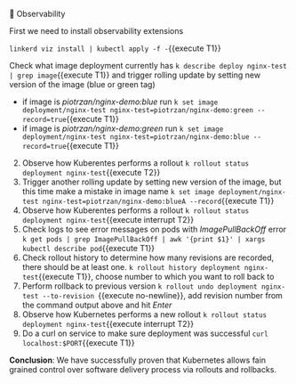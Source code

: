 🔭 Observability

First we need to install observability extensions

`linkerd viz install | kubectl apply -f -`{{execute T1}}
 


Check what image deployment currently has `k describe deploy nginx-test | grep image`{{execute T1}} and trigger rolling update by setting new version of the image (blue or green tag)
   - if image is *piotrzan/nginx-demo:blue* run `k set image deployment/nginx-test nginx-test=piotrzan/nginx-demo:green --record=true`{{execute T1}}
   - if image is *piotrzan/nginx-demo:green* run `k set image deployment/nginx-test nginx-test=piotrzan/nginx-demo:blue --record=true`{{execute T1}}
2. Observe how Kuberentes performs a rollout `k rollout status deployment nginx-test`{{execute T2}}
3. Trigger another rolling update by setting new version of the image, but this time make a mistake in image name `k set image deployment/nginx-test nginx-test=piotrzan/nginx-demo:blueA --record`{{execute T1}}
4. Observe how Kuberentes performs a rollout `k rollout status deployment nginx-test`{{execute interrupt T2}}
5. Check logs to see error messages on pods with *ImagePullBackOff* error `k get pods | grep ImagePullBackOff | awk '{print $1}' | xargs kubectl describe pod`{{execute T1}}
6. Check rollout history to determine how many revisions are recorded, there should be at least one.  `k rollout history deployment nginx-test`{{execute T1}}, choose number to which you want to roll back to
7. Perform rollback to previous version `k rollout undo deployment nginx-test --to-revision `{{execute no-newline}}, add revision number from the command output above and hit *Enter*
8. Observe how Kubernetes performs a new rollout `k rollout status deployment nginx-test`{{execute interrupt T2}}
9. Do a curl on service to make sure deployment was successful `curl localhost:$PORT`{{execute T1}}

**Conclusion**: We have successfully proven that Kubernetes allows fain grained control over software delivery process via rollouts and rollbacks.
